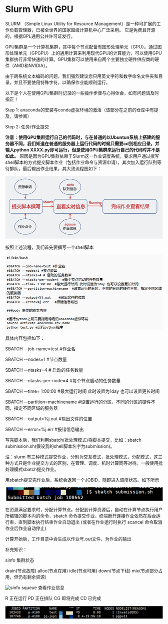 # Slurm With GPU
SLURM （Simple Linux Utility for Resource Management）是一种可扩展的工作负载管理器，已被全世界的国家超级计算机中心广泛采用。 它是免费且开源的，根据GPL通用公共许可证发行。

GPU集群是一个计算机集群，其中每个节点配备有图形处理单元（GPU）。通过图形处理单元（GPGPU）上的通用计算来利用现代GPU的计算能力，可以使用GPU集群执行非常快速的计算。GPU集群可以使用来自两个主要独立硬件供应商的硬件（AMD和NVIDIA）。

由于跨系统文本编码的问题，我们强烈建议您只用英文字符和数字命名文件夹和目录，并且不要使用特殊字符，以确保作业能顺利运行。

以下是个人在使用GPU集群时记录的一些操作步骤与心得体会，如有问题请及时指正！

Step 1: anaconda的安装与conda虚拟环境的激活（该部分在之前的仓库中有提及，请参阅）

Step 2: 任务/作业提交

**注意：使用GPU集群运行自己的代码时，与在普通的以Ubuntun系统上搭建的服务器不同，我们知道在普通的服务器上运行代码的时候只需要cd到相应目录，并输入python XXXX.py即可运行，但是使用GPU集群来运行自己的代码时并不是如此。**
原因是因为GPU集群依赖于Slurm这一作业调度系统，要求用户通过撰写shell脚本的方式提交脚本作业（包括作业命令与资源申请），其次加入运行队列等待排队，最后输出作业结果，其大致流程图如下：

![The work flow of GPU Slurm](Flow.png)

按照上述流程，我们首先要撰写一个shell脚本

![Contents in shell](shell.png)

具体内容包括如下：

SBATCH --job-name=test #作业名

SBATCH --nodes=1 #节点数量

SBATCH --ntasks=4 # 启动的任务数量

SBATCH --ntasks-per-node=4  #每个节点启动的任务数量

SBATCH --time= 1:00:00  #最大运行时间 此时设置为1day 也可以设置更长时间

SBATCH --partition=machinename  #设置运行的分区，不同的分区的硬件不同，指定不同区域的服务器

SBATCH --output=%j.out    #输出文件的位置

SBATCH --error=%j.err   #报错信息输出

写完脚本后，我们利用sbatch(批处理模式)将脚本提交，比如：sbatch submission.sh(假设我的shell脚本名字为submission)。

注：slurm 有三种模式提交作业，分别为交互模式，批处理模式，分配模式，这三种方式只是作业提交方式的区别，在管理、调度、机时计算同等对待。一般使用批处理模式sbatch提交作业。

用sbatch提交完作业后，系统会返回一个JOBID，随即进入调度状态。如下所示

![JOBID](JOBID.png)

在资源满足要求时，分配计算节点。分配到计算资源后，自动在计算节点执行用户所编辑的脚本内的命令，sbatch 命令提交作业，终端断开连接作业依然在后台运行束，直到脚本执行结束作业自动退出 (或者在作业运行时执行 scancel 命令取消作业后作业自动停止)

计算开始后，工作目录中会生成以作业号.out文件，为作业的输出

补充知识：

sinfo 集群状态

drain(节点故障)
alloc(节点在用)
idle(节点可用)
down(节点下线)
mix(节点部分占用，但仍有剩余资源）

![sinfo](https://hpc.hcmr.gr/wp-content/uploads/2019/04/sinfo.jpg)
squeue 查看作业信息


R 正在运行
PD 正在排队
CG 即将完成
CD 已完成

![squeue](squeue.png)
